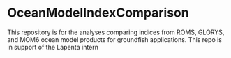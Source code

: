 # OceanModelIndexComparison
This repository is for the analyses comparing indices from ROMS, GLORYS, and MOM6 ocean model products for groundfish applications. This repo is in support of the Lapenta intern
